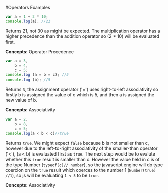 #Operators Examples


```js
var a = 1 + 2 * 10;
console.log(a); //21
```
Returns 21, not 30 as might be expected. The multiplication operator has a higher precedence than the addition operator so (2 * 10) will be evaluated first. 

**Concepts:** Operator Precedence


```js
var a = 3,
    b = 4,
    c = 5;
console.log (a = b = c); //5
console.log (b); //5 
```
Returns `3`, the assignment operator ('=') uses right-to-left associativity so firstly b is assigned the value of c which is 5, and then a is assigned the new value of b.

**Concepts:** Associativity


```js
var a = 2,
    b = 8,
    c = 5;
console.log(a < b < c)//true
```
Returns `true`. We might expect `false` because b is not smaller than c, however due to the left-to-right associativity of the smaller-than operator ('<'), 
(a < b) is evaluated first as `true`. The next step would be to evalute whether this `true` result is smaller than c. However the value held in c is of the type Number (`typeof(c)// number`), 
 so the javascript engine will do type coercion on the `true` result which coerces to the number 1 (`Number(true) //1`), so js will be evaluating `1 < 5` to be `true`.

**Concepts:** Associativity




